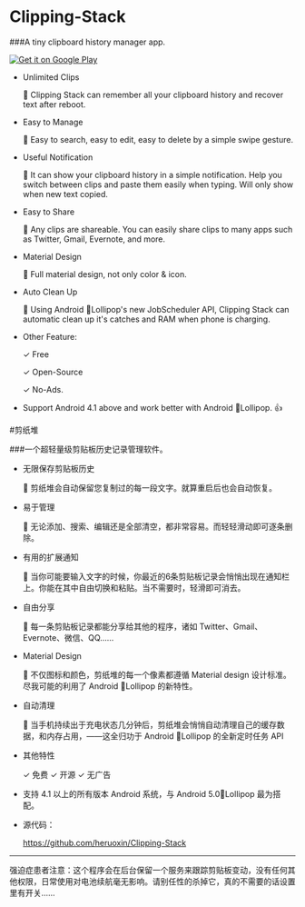 # Clipping-Stack

###A tiny clipboard history manager app.

<a href="https://play.google.com/store/apps/details?id=com.catchingnow.tinyclipboardmanager">
  <img alt="Get it on Google Play"
       src="https://developer.android.com/images/brand/en_generic_rgb_wo_60.png" />
</a>

- Unlimited Clips

    📌 Clipping Stack can remember all your clipboard history and recover text after reboot. 

- Easy to Manage

    📌 Easy to search, easy to edit, easy to delete by a simple swipe gesture.

- Useful Notification

    📌 It can show your clipboard history in a simple notification. Help you switch between clips and paste them easily when typing. Will only show when new text copied.

- Easy to Share

    📌 Any clips are shareable. You can easily share clips to many apps such as Twitter, Gmail, Evernote, and more.

- Material Design

    📌 Full material design, not only color & icon.

- Auto Clean Up

    📌 Using Android 📍Lollipop's new JobScheduler API, Clipping Stack can automatic clean up it's catches and RAM when phone is charging. 


- Other Feature:

    ✓  Free
    
    ✓  Open-Source
    
    ✓  No-Ads.


- Support Android 4.1 above and work better with Android 📍Lollipop. 👍


#剪纸堆

###一个超轻量级剪贴板历史记录管理软件。


- 无限保存剪贴板历史

    📌 剪纸堆会自动保留您复制过的每一段文字。就算重启后也会自动恢复。

- 易于管理

    📌 无论添加、搜索、编辑还是全部清空，都非常容易。而轻轻滑动即可逐条删除。

- 有用的扩展通知

    📌 当你可能要输入文字的时候，你最近的6条剪贴板记录会悄悄出现在通知栏上。你能在其中自由切换和粘贴。当不需要时，轻滑即可消去。

- 自由分享

    📌 每一条剪贴板记录都能分享给其他的程序，诸如 Twitter、Gmail、 Evernote、微信、QQ……

- Material Design

    📌 不仅图标和颜色，剪纸堆的每一个像素都遵循 Material design 设计标准。尽我可能的利用了 Android 📍Lollipop 的新特性。

- 自动清理

    📌 当手机持续出于充电状态几分钟后，剪纸堆会悄悄自动清理自己的缓存数据，和内存占用，——这全归功于 Android 📍Lollipop 的全新定时任务 API


- 其他特性

    ✓  免费
    ✓  开源
    ✓  无广告


- 支持 4.1 以上的所有版本 Android 系统，与 Android 5.0📍Lollipop 最为搭配。

- 源代码：

    https://github.com/heruoxin/Clipping-Stack

---------------------

强迫症患者注意：这个程序会在后台保留一个服务来跟踪剪贴板变动，没有任何其他权限，日常使用对电池续航毫无影响。请别任性的杀掉它，真的不需要的话设置里有开关……